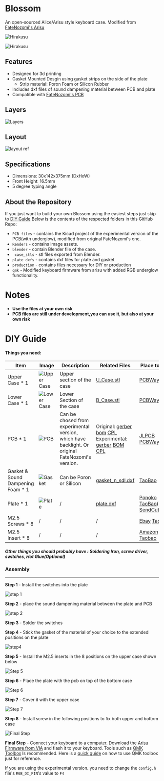 # Blossom

An open-sourced Alice/Arisu style keyboard case. Modified from [FateNozomi's Arisu](https://github.com/FateNozomi/arisu-case)

![Hirakusu](https://github.com/DoughnutTheGuy/Blossom/blob/main/Renders/new_frost.png?raw=true)

![Hirakusu](Renders/logo.png)

## Features
- Designed for 3d printing
- Gasket Mounted Desgin using gasket strips on the side of the plate
   - Strip material: Poron Foam or Silicon Rubber
- Includes dxf files of sound dampening material between PCB and plate
- Compatible with [FateNozomi's PCB](https://github.com/FateNozomi/arisu-pcb)

## Layers

![Layers](https://github.com/DoughnutTheGuy/Blossom/blob/main/Renders/layer_new_1.png?raw=true)

## Layout 

![layout ref](https://github.com/DoughnutTheGuy/Blossom/blob/main/Renders/arisu_layour_reference.png?raw=true "layout ref")

## Specifications 

- Dimensions: 30x142x375mm (DxHxW)
- Front Height: 16.5mm
- 5 degree typing angle

## About  the Repository
If you just want to build your own Blossom using the easiest steps just skip to [DIY Guide](#diy-guide)
Below is the contents of the respected folders in this GitHub Repo:
- `PCB files` - contains the Kicad project of the experimental version of the PCB(with underglow), modified from original FateNozomi's one.
- `Renders` - contains image assets.
- `blender` - contain Blender file of the case.
- ` case_stls` - stl files exported from Blender.
- `plate_dxfs` - contains dxf files for plate and gasket
- `production` - contains files necessary for DIY or production
- `qmk` - Modified keyboard firmware from arisu with added RGB underglow functionality.

# Notes
- **Use the files at your own risk**
- **PCB files are still under development,you can use it, but also at your own risk**

# DIY Guide
#### Things you need: 
| Item  | Image  | Description  | Related Files  | Place to Buy |
| ------------ | ------------ | ------------ | ------------ | ------------ |
| Upper Case * 1  |  ![Upper Case](https://github.com/DoughnutTheGuy/Blossom/blob/main/Renders/upper_case.png?raw=true "Upper Case") | Upper section of the case  | [U_Case.stl](https://github.com/DoughnutTheGuy/Blossom/blob/main/production/case/U_Case.stl)  |  [PCBWay](https://www.pcbway.com/rapid-prototyping/manufacture/?type=2&reffercode=TOP) |
| Lower Case * 1  | ![Lower Case](https://github.com/DoughnutTheGuy/Blossom/blob/main/Renders/lower_case.png?raw=true "Lower Case")  |  Lower Section of the case | [B_Case.stl](https://github.com/DoughnutTheGuy/Blossom/blob/main/production/case/B_Case.stl)  |  [PCBWay](https://www.pcbway.com/rapid-prototyping/manufacture/?type=2&reffercode=TOP) |
|  PCB * 1  |  ![PCB](https://github.com/DoughnutTheGuy/Blossom/blob/main/Renders/pcb.png?raw=true "PCB") | Can be chosed from experimental version, which have backlight. Or original FateNozomi's version.  | Original: [gerber](https://github.com/DoughnutTheGuy/Blossom/blob/main/production/pcb/original/arisu-pcb-v1.1-gerber.zip) [bom](https://github.com/DoughnutTheGuy/Blossom/blob/main/production/pcb/original/arisu_bom.csv)  [CPL](https://github.com/DoughnutTheGuy/Blossom/blob/main/production/pcb/original/arisu-all-pos.csv)  Experimental: [gerber](https://github.com/DoughnutTheGuy/Blossom/blob/main/production/pcb/experimental/blossom-pcb.gerber.zip) [BOM](https://github.com/DoughnutTheGuy/Blossom/blob/main/production/pcb/experimental/arisu_bom.csv) [CPL](https://github.com/DoughnutTheGuy/Blossom/blob/main/production/pcb/experimental/arisu-all-pos.csv)| [JLPCB](https://jlcpcb.com) [PCBWay](https://www.pcbway.com) |
| Gasket & Sound Dampening Foam * 1  | ![Gasket](https://github.com/DoughnutTheGuy/Blossom/blob/main/Renders/gasket.png?raw=true "Gasket")  | Can be Poron or Silicon  | [gasket_n_sdl.dxf](https://github.com/DoughnutTheGuy/Blossom/blob/main/production/gasket/gasket_n_sdl.dxf)  | [TaoBao](https://item.taobao.com/item.htm?spm=a230r.1.14.38.46936e836dHYfA&id=637356500647&ns=1&abbucket=9#detail)  |
| Plate * 1 |  ![Plate](https://github.com/DoughnutTheGuy/Blossom/blob/main/Renders/plate.png?raw=true "Plate") | /  |  [plate.dxf](https://github.com/DoughnutTheGuy/Blossom/blob/main/production/plate/plate.dxf) |  [Ponoko](https://www.ponoko.com/materials)  [TaoBao(PC)](https://item.taobao.com/item.htm?spm=a312a.7700824.w4004-18046735553.2.28ff1436zVjIGW&id=565729881968) [SendCutSend](https://sendcutsend.com/)|
| M2.5 Screws * 8 | /  | /  |  / | [Ebay](https://www.ebay.com/sch/i.html?_from=R40&_trksid=p2380057.m570.l1313&_nkw=m2.5+*+4+hex+screws&_sacat=0) [Taobao](https://detail.tmall.com/item.htm?id=18868040917&spm=a1z0k.7385993.0.0.58e537decwL3jP&skuId=4328080057495) |
| M2.5 Insert * 8 | /  | /  |  / |  [Amazon](https://www.amazon.com/Knurled-Threaded-Embedment-Assortment-M2-533-5%EF%BC%88100pcs%EF%BC%89/dp/B07SPWZT5G?th=1) [Taobao](https://detail.tmall.com/item.htm?id=19528296472&spm=a1z0k.7385993.0.0.58e537decwL3jP) |

##### Other things you should probably have : Soldering Iron,  screw driver, switches, Hot Glue(Optional)

### Assembly
------------
**Step 1** - Install the switches into the plate

![step 1](https://github.com/DoughnutTheGuy/Blossom/blob/main/Renders/step1.png?raw=true "step 1")

**Step 2** - place the sound dampening material between the plate and PCB

![step 2](https://github.com/DoughnutTheGuy/Blossom/blob/main/Renders/step2_120_SparkVideo.gif?raw=true "step 2")

**Step 3** - Solder the switches

**Step 4** - Stick the gasket of the material of your choice to the extended positions on the plate

![step4](https://github.com/DoughnutTheGuy/Blossom/blob/main/Renders/step3.gif?raw=true "step4")

**Step 5**  - Install the M2.5 inserts in the 8 positions on the upper case shown below

![Step 5](https://github.com/DoughnutTheGuy/Blossom/blob/main/Renders/step5_1.png?raw=true "Step 5")

**Step 6** - Place the plate with the pcb on top of the bottom case

![Step 6](https://github.com/DoughnutTheGuy/Blossom/blob/main/Renders/step4.jpg?raw=true "Step 6")

**Step 7** - Cover it with the upper case

![Step 7](https://github.com/DoughnutTheGuy/Blossom/blob/main/Renders/step6.jpg?raw=true "Step 7")

**Step 8** - Install screw in the following positions to fix both upper and bottom case

![Final Step](https://github.com/DoughnutTheGuy/Blossom/blob/main/Renders/step7_1.png?raw=true "Final Step")

**Final Step** - Connect your keyboard to a computer. Download the [Arisu Firmware from VIA](https://caniusevia.com/docs/download_firmware/#0) and fiash it to your keyboard. Tools such as [QMK Toolbox](https://github.com/qmk/qmk_toolbox) Is recommended. Here is a [quick guide](https://www.youtube.com/watch?v=fuBJbdCFF0Q&t=203s) on how to use QMK toolbox just for reference.

If you are using the experimental version. you need to change the `config.h` file's `RGB_DI_PIN`'s value to `F4`

